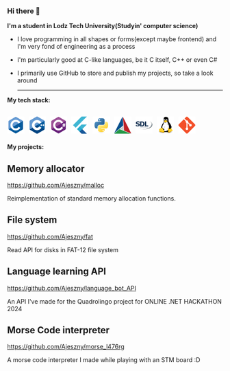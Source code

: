 ### Hi there 👋

**I'm a student in Lodz Tech University(Studyin' computer science)**

- I love programming in all shapes or forms(except maybe frontend) and I'm very fond of engineering as a process
- I'm particularly good at C-like languages, be it C itself, C++ or even C#
- I primarily use GitHub to store and publish my projects, so take a look around
  
  ---
**My tech stack:**

  <img src="https://github.com/devicons/devicon/blob/master/icons/c/c-original.svg" title="C" alt="C" width="40" height="40"/>&nbsp;
  <img src="https://github.com/devicons/devicon/blob/master/icons/cplusplus/cplusplus-original.svg" title="C++" alt="C++" width="40" height="40"/>&nbsp;
  <img src="https://github.com/devicons/devicon/blob/master/icons/csharp/csharp-original.svg" title="C#" alt="C#" width="40" height="40"/>&nbsp;
  <img src="https://github.com/devicons/devicon/blob/master/icons/flutter/flutter-original.svg" title="Flutter" alt="Flutter" width="40" height="40"/>&nbsp;
  <img src="https://github.com/devicons/devicon/blob/master/icons/python/python-original.svg" title="Python" alt="Python" width="40" height="40"/>&nbsp;
  <img src="https://github.com/devicons/devicon/blob/master/icons/cmake/cmake-original.svg" title="CMake" alt="CMake" width="40" height="40"/>&nbsp;
  <img src="https://github.com/devicons/devicon/blob/master/icons/sdl/sdl-original.svg" title="SDL" alt="SDL" width="40" height="40"/>&nbsp;
  <img src="https://github.com/devicons/devicon/blob/master/icons/linux/linux-original.svg" title="Linux" alt="Linux" width="40" height="40"/>&nbsp;
  <img src="https://github.com/devicons/devicon/blob/master/icons/git/git-original.svg" title="Git" alt="Git" width="40" height="40"/>&nbsp;
---
  
**My projects:**
  ## Memory allocator
  
  https://github.com/Ajeszny/malloc
  
  Reimplementation of standard memory allocation functions.
  ## File system
  
  https://github.com/Ajeszny/fat
  
  Read API for disks in FAT-12 file system
  ## Language learning API

  https://github.com/Ajeszny/language_bot_API

  An API I've made for the Quadrolingo project for ONLINE .NET HACKATHON 2024
  ## Morse Code interpreter

  https://github.com/Ajeszny/morse_l476rg

  A morse code interpreter I made while playing with an STM board :D
<!--
**Ajeszny/Ajeszny** is a ✨ _special_ ✨ repository because its `README.md` (this file) appears on your GitHub profile.

Here are some ideas to get you started:

- 🔭 I’m currently working on ...
- 🌱 I’m currently learning ...
- 👯 I’m looking to collaborate on ...
- 🤔 I’m looking for help with ...
- 💬 Ask me about ...
- 📫 How to reach me: ...
- 😄 Pronouns: ...
- ⚡ Fun fact: ...
-->
